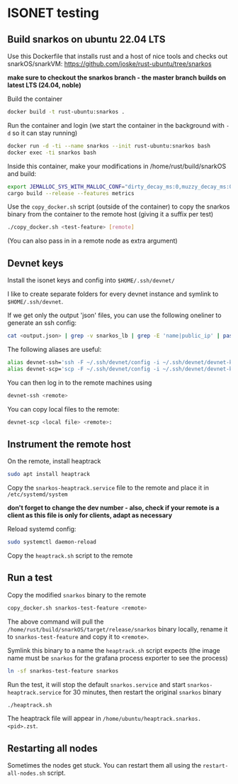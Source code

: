 # ISONET testing

## Build snarkos on ubuntu 22.04 LTS

Use this Dockerfile that installs rust and a host of nice tools and checks out snarkOS/snarkVM:
https://github.com/joske/rust-ubuntu/tree/snarkos

**make sure to checkout the snarkos branch - the master branch builds on latest LTS (24.04, noble)**

Build the container

```bash
docker build -t rust-ubuntu:snarkos .
```

Run the container and login (we start the container in the background with `-d` so it can stay running)

```bash
docker run -d -ti --name snarkos --init rust-ubuntu:snarkos bash
docker exec -ti snarkos bash
```

Inside this container, make your modifications in /home/rust/build/snarkOS and build:

```bash
export JEMALLOC_SYS_WITH_MALLOC_CONF="dirty_decay_ms:0,muzzy_decay_ms:0,confirm_conf:true"
cargo build --release --features metrics
```

Use the `copy_docker.sh` script (outside of the container) to copy the snarkos binary from the container to the remote host (giving it a suffix per test)

```bash
./copy_docker.sh <test-feature> [remote]
```

(You can also pass in in a remote node as extra argument)

## Devnet keys

Install the isonet keys and config into `$HOME/.ssh/devnet/`

I like to create separate folders for every devnet instance and symlink to `$HOME/.ssh/devnet`.

If we get only the output 'json' files, you can use the following oneliner to generate an ssh config:

```bash
cat <output.json> | grep -v snarkos_lb | grep -E 'name|public_ip' | paste -d" " - - | sed 's/.*"name" = "\([^"]*\)".*public_ip" = "\(.*\)"/Host \1\n\tHostName \2\n\tUser ubuntu/' > ~/.ssh/devnet/config
```

The following aliases are useful:

```bash
alias devnet-ssh='ssh -F ~/.ssh/devnet/config -i ~/.ssh/devnet/devnet-key -o StrictHostKeyChecking=no -o ConnectTimeout=5'
alias devnet-scp='scp -F ~/.ssh/devnet/config -i ~/.ssh/devnet/devnet-key -o StrictHostKeyChecking=no -o ConnectTimeout=5'
```

You can then log in to the remote machines using

```bash
devnet-ssh <remote>
```

You can copy local files to the remote:

```bash
devnet-scp <local file> <remote>:
```

## Instrument the remote host

On the remote, install heaptrack

```bash
sudo apt install heaptrack
```

Copy the `snarkos-heaptrack.service` file to the remote and place it in `/etc/systemd/system`

**don't forget to change the dev number - also, check if your remote is a client as this file is only for clients, adapt as necessary**

Reload systemd config:

```bash
sudo systemctl daemon-reload
```

Copy the `heaptrack.sh` script to the remote

## Run a test

Copy the modified `snarkos` binary to the remote

```bash
copy_docker.sh snarkos-test-feature <remote>
```

The above command will pull the `/home/rust/build/snarkOS/target/release/snarkos` binary locally, rename it to `snarkos-test-feature` and copy it to `<remote>`.

Symlink this binary to a name the `heaptrack.sh` script expects (the image name must be `snarkos` for the grafana process exporter to see the process)

```bash
ln -sf snarkos-test-feature snarkos
```

Run the test, it will stop the default `snarkos.service` and start `snarkos-heaptrack.service` for 30 minutes, then restart the original `snarkos` binary

```bash
./heaptrack.sh
```

The heaptrack file will appear in `/home/ubuntu/heaptrack.snarkos.<pid>.zst`.

## Restarting all nodes

Sometimes the nodes get stuck. You can restart them all using the `restart-all-nodes.sh` script.

